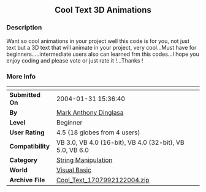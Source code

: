 ﻿<div align="center">

## Cool Text 3D Animations


</div>

### Description

Want so cool animations in your project well this code is for you, not just text but a 3D text that will animate in your project, very cool...Must have for beginners.....intermediate users also can learned frm this codes...I hope you enjoy coding and please vote or just rate it !...Thanks !
 
### More Info
 


<span>             |<span>
---                |---
**Submitted On**   |2004-01-31 15:36:40
**By**             |[Mark Anthony Dinglasa](https://github.com/Planet-Source-Code/PSCIndex/blob/master/ByAuthor/mark-anthony-dinglasa.md)
**Level**          |Beginner
**User Rating**    |4.5 (18 globes from 4 users)
**Compatibility**  |VB 3\.0, VB 4\.0 \(16\-bit\), VB 4\.0 \(32\-bit\), VB 5\.0, VB 6\.0
**Category**       |[String Manipulation](https://github.com/Planet-Source-Code/PSCIndex/blob/master/ByCategory/string-manipulation__1-5.md)
**World**          |[Visual Basic](https://github.com/Planet-Source-Code/PSCIndex/blob/master/ByWorld/visual-basic.md)
**Archive File**   |[Cool\_Text\_1707992122004\.zip](https://github.com/Planet-Source-Code/mark-anthony-dinglasa-cool-text-3d-animations__1-51708/archive/master.zip)








